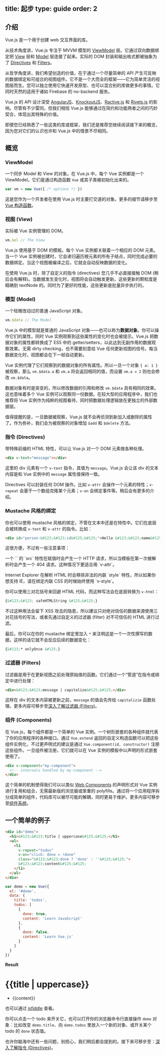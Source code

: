 title: 起步
type: guide
order: 2
---

## 介绍

Vue.js 是一个用于创建 web 交互界面的库。

从技术角度讲，Vue.js 专注于 MVVM 模型的 [ViewModel](#ViewModel) 层。它通过双向数据绑定把 [View](#View) 层和 [Model](#Model) 层连接了起来。实际的 DOM 封装和输出格式都被抽象为了 [Directives](#Directives) 和 [Filters](#Filters)。

从哲学角度讲，我们希望创造的价值，在于通过一个尽量简单的 API 产生可反映的数据绑定和可组合的视图组件。它不是一个大而全的框架——它为简单灵活的视图层而生。您可以独立使用它快速开发原型、也可以混合别的库做更多的事情。它同时天然的适用于诸如 Firebase 的 no-backend 服务。

Vue.js 的 API 设计深受 [AngularJS]、[KnockoutJS]、[Ractive.js] 和 [Rivets.js] 的影响。尽管有不少雷同，但我们相信 Vue.js 能够通过在简约和功能两者之间的巧妙契合，体现出其特殊的价值。

即便您已经熟悉了一些这类的库或框架，我们还是推荐您继续阅读接下来的概览，因为您对它们的认识也许和 Vue.js 中的情景不尽相同。

## 概览

### ViewModel

一个同步 Model 和 View 的对象。在 Vue.js 中，每个 Vue 实例都是一个 ViewModel。它们是通过构造函数 `Vue` 或其子类被初始化出来的。

```js
var vm = new Vue({ /* options */ })
```

这是您作为一个开发者在使用 Vue.js 时主要打交道的对象。更多的细节请移步至[Vue 构造函数](../api/)。

### 视图 (View)

实际被 Vue 实例管理的 DOM。

```js
vm.$el // The View
```

Vue.js 使用基于 DOM 的模板。每个 Vue 实例都关联着一个相应的 DOM 元素。当一个 Vue 实例被创建时，它会递归遍历根元素的所有子结点，同时完成必要的数据绑定。当这个视图被编译之后，它就会自动反映数据的变化。

在使用 Vue.js 时，除了自定义的指令 (directives) 您几乎不必直接接触 DOM (稍后会有解释)。当数据发生变化时，视图将会自动触发更新。这些更新的颗粒度是精确到 textNode 的。同时为了更好的性能，这些更新是批量异步执行的。

### 模型 (Model)

一个轻微改动过的普通 JavaScript 对象。

```js
vm.$data // The Model
```

Vue.js 中的模型就是普通的 JavaScript 对象——也可以称为**数据对象**。你可以操作它们的属性，同时 Vue 实例观察到这些属性的变化时也会被提示。Vue.js 把数据对象的属性都转换成了 ES5 中的 getter/setters，以此达到无副作用的数据观察效果。无需 dirty checking，也不需要刻意给 Vue 任何更新视图的信号。每当数据变化时，视图都会在下一帧自动更新。

Vue 实例代理了它们观察到的数据对象的所有属性。所以一旦一个对象 `{ a: 1 }` 被观察，那么 `vm.$data.a` 和 `vm.a` 将会返回相同的值，而设置 `vm.a = 2` 则也会修改 `vm.$data`。

数据对象有时是突变的，所以修改数据的引用和修改 `vm.$data` 具有相同的效果。这也意味着多个 Vue 实例可以观察同一份数据。在较大型的应用程序中，我们也推荐将 Vue 实例作为纯粹的视图看待，同时把数据处理逻辑放在更独立的外部数据层。

值得提醒的是，一旦数据被观察，Vue.js 就不会再侦测到新加入或删除的属性了。作为弥补，我们会为被观察的对象增加 `$add` 和 `$delete` 方法。

### 指令 (Directives)

带特殊前缀的 HTML 特性，可以让 Vue.js 对一个 DOM 元素做各种处理。

```html
<div v-text="message"></div>
```

这里的 div 元素有一个 `v-text` 指令，其值为 `message`。Vue.js 会让该 div 的文本内容是和 Vue 实例中的 `message` 属性值保持一致。

Directives 可以封装任何 DOM 操作。比如 `v-attr` 会操作一个元素的特性；`v-repeat` 会基于一个数组克隆某个元素；`v-on` 会绑定事件等。稍后会有更多的介绍。

### Mustache 风格的绑定

你也可以使用 mustache 风格的绑定，不管在文本中还是在特性中。它们在底层会被转换成 `v-text` 和 `v-attr` 的指令。比如：

```html
<div id="person-&#123;&#123;id&#125;&#125;">Hello &#123;&#123;name&#125;&#125;!</div>
```

这很方便，不过有一些注意事项：

<p class="tip">一个 `<image>` 的 `src` 特性在赋值时会产生一个 HTTP 请求，所以当模板在第一次被解析时会产生一个 404 请求。这种情况下更适合用 `v-attr`。</p>

<p class="tip">Internet Explorer 在解析 HTML 时会移除非法的内联 `style` 特性，所以如果你想支持 IE，请在绑定内联 CSS 的时候始终使用 `v-style`。</p>


你可以使用三对花括号来回避 HTML 代码，而这种写法会在底层转换为 `v-html`：

``` html
{&#123;&#123; safeHTMLString &#125;&#125;}
```

不过这种用法会留下 XSS 攻击的隐患，所以建议只对绝对信任的数据来源使用三对花括号的写法，或者先通过自定义的过滤器 (filter) 对不可信任的 HTML 进行过滤。

最后，你可以在你的 mustache 绑定里加入 `*` 来注明这是一个一次性撰写的数据，这样的话它就不会反应后续的数据变化：

``` html
{&#123;* onlyOnce &#125;}
```

### 过滤器 (Filters)

过滤器是用于在更新视图之前处理原始值的函数。它们通过一个“管道”在指令或绑定中进行处理：

```html
<div>&#123;&#123;message | capitalize&#125;&#125;</div>
```

这样在 div 的文本内容被更新之前，`message` 的值会先传给 `capitalizie` 函数处理。更多内容可移步至[深入了解过滤器 (Filters)](../guide/filters.html)。

### 组件 (Components)

在 Vue.js，每个组件都是一个简单的 Vue 实例。一个树形嵌套的各种组件就代表了你的应用程序的各种接口。通过 `Vue.extend` 返回的自定义构造函数可以把这些组件实例化，不过更声明式的建议是通过 `Vue.component(id, constructor)` 注册这些组件。一旦组件被注册，它们就可以在 Vue 实例的模板中以声明的形式嵌套使用了。

``` html
<div v-component="my-component">
  <!-- internals handled by my-component -->
</div>
```

这个简单的机制使得我们可以以类似 [Web Components](http://www.w3.org/TR/components-intro/) 的声明形式对 Vue 实例进行复用和组合，无需最新版的浏览器或笨重的 polyfills。通过将一个应用程序拆分成简单的组件，代码库可以被尽可能的解耦，同时更易于维护。更多内容可移步至[组件系统](../guide/components.html)。

## 一个简单的例子

``` html
<div id="demo">
  <h1>&#123;&#123;title | uppercase&#125;&#125;</h1>
  <ul>
    <li
      v-repeat="todos"
      v-on="click: done = !done"
      class="&#123;&#123;done ? 'done' : ''&#125;&#125;">
      &#123;&#123;content&#125;&#125;
    </li>
  </ul>
</div>
```

``` js
var demo = new Vue({
  el: '#demo',
  data: {
    title: 'todos',
    todos: [
      {
        done: true,
        content: 'Learn JavaScript'
      },
      {
        done: false,
        content: 'Learn Vue.js'
      }
    ]
  }
})
```

**Result**

<div id="demo"><h1>&#123;&#123;title | uppercase&#125;&#125;</h1><ul><li v-repeat="todos" v-on="click: done = !done" class="&#123;&#123;done ? 'done' : ''&#125;&#125;">&#123;&#123;content&#125;&#125;</li></ul></div>
<script>
var demo = new Vue({
  el: '#demo',
  data: {
    title: 'todos',
    todos: [
      {
        done: true,
        content: 'Learn JavaScript'
      },
      {
        done: false,
        content: 'Learn Vue.js'
      }
    ]
  }
})
</script>

也可以通过 [jsfiddle](http://jsfiddle.net/yyx990803/yMv7y/) 查看。

你可以点击一个 todo 来开关它，也可以打开你的浏览器命令行直接操作 `demo` 对象：比如改变 `demo.title`、向 `demo.todos` 里放入一个新的对象、或开关某个 todo 的 `done` 状态值。

也许你脑海中还有一些问题，别担心，我们稍后都会提到的。接下来可移步至：[深入了解指令 (Directives)](../guide/directives.html)。

[AngularJS]: http://angularjs.org
[KnockoutJS]: http://knockoutjs.com
[Ractive.js]: http://ractivejs.org
[Rivets.js]: http://www.rivetsjs.com
